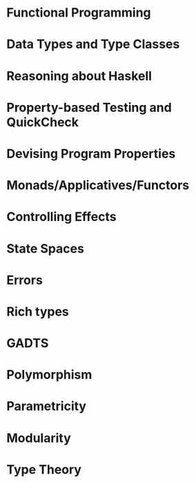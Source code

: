 # Functional Programming


# Data Types and Type Classes


# Reasoning about Haskell


# Property-based Testing and QuickCheck


# Devising Program Properties


# Monads/Applicatives/Functors


# Controlling Effects


# State Spaces


# Errors


# Rich types


# GADTS


# Polymorphism


# Parametricity


# Modularity


# Type Theory

